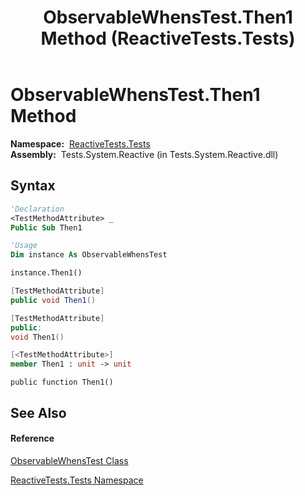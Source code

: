 ﻿---
title: ObservableWhensTest.Then1 Method  (ReactiveTests.Tests)
TOCTitle: Then1 Method
ms:assetid: M:ReactiveTests.Tests.ObservableWhensTest.Then1
ms:mtpsurl: https://msdn.microsoft.com/en-us/library/reactivetests.tests.observablewhenstest.then1(v=VS.103)
ms:contentKeyID: 36620917
ms.date: 06/28/2011
mtps_version: v=VS.103
f1_keywords:
- ReactiveTests.Tests.ObservableWhensTest.Then1
dev_langs:
- CSharp
- JScript
- VB
- FSharp
- c++
---

# ObservableWhensTest.Then1 Method

**Namespace:**  [ReactiveTests.Tests](hh289046\(v=vs.103\).md)  
**Assembly:**  Tests.System.Reactive (in Tests.System.Reactive.dll)

## Syntax

``` vb
'Declaration
<TestMethodAttribute> _
Public Sub Then1
```

``` vb
'Usage
Dim instance As ObservableWhensTest

instance.Then1()
```

``` csharp
[TestMethodAttribute]
public void Then1()
```

``` c++
[TestMethodAttribute]
public:
void Then1()
```

``` fsharp
[<TestMethodAttribute>]
member Then1 : unit -> unit 
```

``` jscript
public function Then1()
```

## See Also

#### Reference

[ObservableWhensTest Class](hh303102\(v=vs.103\).md)

[ReactiveTests.Tests Namespace](hh289046\(v=vs.103\).md)

